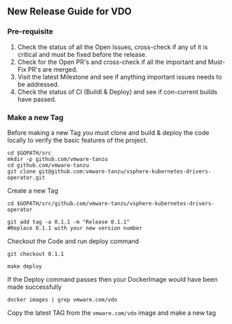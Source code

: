 ## New Release Guide for VDO



### Pre-requisite
1. Check the status of all the Open Issues, cross-check if any of it is critical and must be fixed before the release.
2. Check for the Open PR's and cross-check if all the important and Must-Fix PR's are merged.
3. Visit the latest Milestone and see if anything important issues needs to be addressed.
4. Check the status of CI (Buildl & Deploy) and see if con-current builds have passed.

### Make a new Tag
Before making a new Tag you must clone and build & deploy the code locally to verify the basic features of the project.
```
cd $GOPATH/src
mkdir -p github.com/vmware-tanzu
cd github.com/vmware-tanzu
git clone git@github.com:vmware-tanzu/vsphere-kubernetes-drivers-operator.git
```

Create a new Tag

```
cd $GOPATH/src/github.com/vmware-tanzu/vsphere-kubernetes-drivers-operator

git add tag -a 0.1.1 -m "Release 0.1.1"
#Replace 0.1.1 with your new version number
```

Checkout the Code and run deploy command 

```
git checkout 0.1.1

make deploy
```

If the Deploy command passes then your DockerImage would have been made successfully

```
docker images | grep vmware.com/vdo

```

Copy the latest TAG from the `vmware.com/vdo` image and make a new tag

```

```
